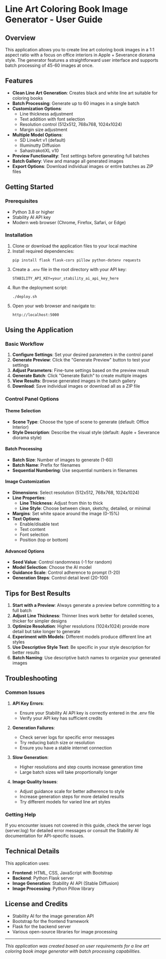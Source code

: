 # Line Art Coloring Book Image Generator - User Guide

## Overview

This application allows you to create line art coloring book images in a 1:1 aspect ratio with a focus on office interiors in Apple + Severance diorama style. The generator features a straightforward user interface and supports batch processing of 45-60 images at once.

## Features

- **Clean Line Art Generation**: Creates black and white line art suitable for coloring books
- **Batch Processing**: Generate up to 60 images in a single batch
- **Customization Options**:
  - Line thickness adjustment
  - Text addition with font selection
  - Resolution control (512x512, 768x768, 1024x1024)
  - Margin size adjustment
- **Multiple Model Options**:
  - SD LineArt v1 (default)
  - Illuminutty Diffusion
  - SahastrakotiXL v10
- **Preview Functionality**: Test settings before generating full batches
- **Batch Gallery**: View and manage all generated images
- **Export Options**: Download individual images or entire batches as ZIP files

## Getting Started

### Prerequisites

- Python 3.8 or higher
- Stability AI API key
- Modern web browser (Chrome, Firefox, Safari, or Edge)

### Installation

1. Clone or download the application files to your local machine
2. Install required dependencies:
   ```
   pip install flask flask-cors pillow python-dotenv requests
   ```
3. Create a `.env` file in the root directory with your API key:
   ```
   STABILITY_API_KEY=your_stability_ai_api_key_here
   ```
4. Run the deployment script:
   ```
   ./deploy.sh
   ```
5. Open your web browser and navigate to:
   ```
   http://localhost:5000
   ```

## Using the Application

### Basic Workflow

1. **Configure Settings**: Set your desired parameters in the control panel
2. **Generate Preview**: Click the "Generate Preview" button to test your settings
3. **Adjust Parameters**: Fine-tune settings based on the preview result
4. **Generate Batch**: Click "Generate Batch" to create multiple images
5. **View Results**: Browse generated images in the batch gallery
6. **Download**: Save individual images or download all as a ZIP file

### Control Panel Options

#### Theme Selection
- **Scene Type**: Choose the type of scene to generate (default: Office Interior)
- **Style Description**: Describe the visual style (default: Apple + Severance diorama style)

#### Batch Processing
- **Batch Size**: Number of images to generate (1-60)
- **Batch Name**: Prefix for filenames
- **Sequential Numbering**: Use sequential numbers in filenames

#### Image Customization
- **Dimensions**: Select resolution (512x512, 768x768, 1024x1024)
- **Line Properties**:
  - **Line Thickness**: Adjust from thin to thick
  - **Line Style**: Choose between clean, sketchy, detailed, or minimal
- **Margins**: Set white space around the image (0-15%)
- **Text Options**:
  - Enable/disable text
  - Text content
  - Font selection
  - Position (top or bottom)

#### Advanced Options
- **Seed Value**: Control randomness (-1 for random)
- **Model Selection**: Choose the AI model
- **Guidance Scale**: Control adherence to prompt (1-20)
- **Generation Steps**: Control detail level (20-100)

## Tips for Best Results

1. **Start with a Preview**: Always generate a preview before committing to a full batch
2. **Adjust Line Thickness**: Thinner lines work better for detailed scenes, thicker for simpler designs
3. **Optimize Resolution**: Higher resolutions (1024x1024) provide more detail but take longer to generate
4. **Experiment with Models**: Different models produce different line art styles
5. **Use Descriptive Style Text**: Be specific in your style description for better results
6. **Batch Naming**: Use descriptive batch names to organize your generated images

## Troubleshooting

### Common Issues

1. **API Key Errors**:
   - Ensure your Stability AI API key is correctly entered in the .env file
   - Verify your API key has sufficient credits

2. **Generation Failures**:
   - Check server logs for specific error messages
   - Try reducing batch size or resolution
   - Ensure you have a stable internet connection

3. **Slow Generation**:
   - Higher resolutions and step counts increase generation time
   - Large batch sizes will take proportionally longer

4. **Image Quality Issues**:
   - Adjust guidance scale for better adherence to style
   - Increase generation steps for more detailed results
   - Try different models for varied line art styles

### Getting Help

If you encounter issues not covered in this guide, check the server logs (server.log) for detailed error messages or consult the Stability AI documentation for API-specific issues.

## Technical Details

This application uses:
- **Frontend**: HTML, CSS, JavaScript with Bootstrap
- **Backend**: Python Flask server
- **Image Generation**: Stability AI API (Stable Diffusion)
- **Image Processing**: Python Pillow library

## License and Credits

- Stability AI for the image generation API
- Bootstrap for the frontend framework
- Flask for the backend server
- Various open-source libraries for image processing

---

*This application was created based on user requirements for a line art coloring book image generator with batch processing capabilities.*
